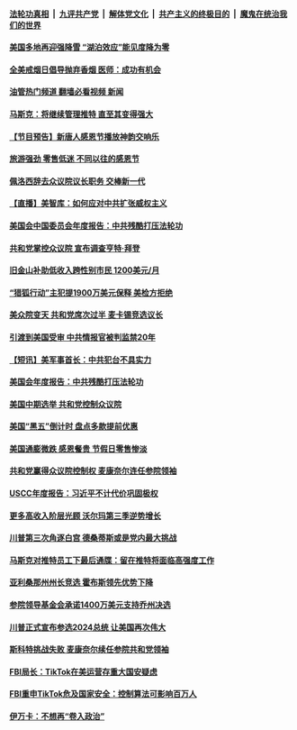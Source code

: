 ####  [法轮功真相](../../../../basic/blob/master/README.md?t=11181302) &nbsp;|&nbsp; [九评共产党](../../../../9ping.md/blob/master/README.md?t=11181302) &nbsp;|&nbsp; [解体党文化](../../../../jtdwh.md/blob/master/README.md?t=11181302)  &nbsp;|&nbsp; [共产主义的终极目的](../../../../gczydzjmd.md/blob/master/README.md?t=11181302) &nbsp;|&nbsp; [魔鬼在统治我们的世界](../../../../mgztzwmdsj.md/blob/master/README.md?t=11181302) 

#### [美国多地再迎强降雪 “湖泊效应”能见度降为零](../pages/prog203/a103577550.md?t=11181302) 

#### [全美戒烟日倡导抛弃香烟 医师：成功有机会](../pages/prog203/a103577556.md?t=11181302) 

#### [油管热门频道 翻墙必看视频 新闻](http://129.146.143.75:81/youtube.html?11181302)

#### [马斯克：将继续管理推特 直至其变得强大](../pages/prog203/a103577258.md?t=11181302) 

#### [【节目预告】新唐人感恩节播放神韵交响乐](../pages/prog203/a103577331.md?t=11181302) 

#### [旅游强劲 零售低迷 不同以往的感恩节](../pages/prog203/a103577396.md?t=11181302) 

#### [佩洛西辞去众议院议长职务 交棒新一代](../pages/prog203/a103577320.md?t=11181302) 

#### [【直播】美智库：如何应对中共扩张威权主义](../pages/prog203/a103577336.md?t=11181302) 

#### [美国会中国委员会年度报告：中共残酷打压法轮功](../pages/prog203/a103577141.md?t=11181302) 

#### [共和党掌控众议院 宣布调查亨特‧拜登](../pages/prog203/a103577242.md?t=11181302) 

#### [旧金山补助低收入跨性别市民 1200美元/月](../pages/prog203/a103577217.md?t=11181302) 

#### [“猎狐行动”主犯提1900万美元保释 美检方拒绝](../pages/prog203/a103577135.md?t=11181302) 

#### [美众院变天 共和党席次过半 麦卡锡竞选议长](../pages/prog203/a103577152.md?t=11181302) 

#### [引渡到美国受审 中共情报官被判监禁20年](../pages/prog203/a103577143.md?t=11181302) 

#### [【短讯】美军事首长：中共犯台不具实力](../pages/prog203/a103577139.md?t=11181302) 

#### [美国会年度报告：中共残酷打压法轮功](../pages/prog203/a103576870.md?t=11181302) 

#### [美国中期选举 共和党控制众议院](../pages/prog203/a103576797.md?t=11181302) 

#### [美国“黑五”倒计时 盘点多款提前优惠](../pages/prog203/a103576740.md?t=11181302) 

#### [美国通膨微跌 感恩餐贵 节假日零售惨淡](../pages/prog203/a103576748.md?t=11181302) 

#### [共和党赢得众议院控制权 麦康奈尔连任参院领袖](../pages/prog203/a103576718.md?t=11181302) 

#### [USCC年度报告：习近平不计代价巩固极权](../pages/prog203/a103576603.md?t=11181302) 

#### [更多高收入阶层光顾 沃尔玛第三季逆势增长](../pages/prog203/a103576588.md?t=11181302) 

#### [川普第三次角逐白宫 德桑蒂斯或是党内最大挑战](../pages/prog203/a103576576.md?t=11181302) 

#### [马斯克对推特员工下最后通牒：留在推特将面临高强度工作](../pages/prog203/a103576448.md?t=11181302) 

#### [亚利桑那州州长竞选 霍布斯领先优势下降](../pages/prog203/a103576459.md?t=11181302) 

#### [参院领导基金会承诺1400万美元支持乔州决选](../pages/prog203/a103576407.md?t=11181302) 

#### [川普正式宣布参选2024总统 让美国再次伟大](../pages/prog203/a103576369.md?t=11181302) 

#### [斯科特挑战失败 麦康奈尔续任参院共和党领袖](../pages/prog203/a103576310.md?t=11181302) 

#### [FBI局长：TikTok在美运营存重大国安疑虑](../pages/prog203/a103576359.md?t=11181302) 

#### [FBI重申TikTok危及国家安全：控制算法可影响百万人](../pages/prog203/a103576309.md?t=11181302) 

#### [伊万卡：不想再“卷入政治”](../pages/prog203/a103576313.md?t=11181302) 

<img src='http://gfw-breaker.win/goodnews/indexes/prog203.md' width='0px' height='0px'/>
